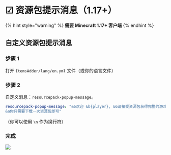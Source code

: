 # ☑ 资源包提示消息（1.17+）

{% hint style="warning" %}
**需要 Minecraft 1.17+ 客户端**
{% endhint %}

## 自定义资源包提示消息

### 步骤 1

打开 `ItemsAdder/lang/en.yml` 文件（或你的语言文件）

### 步骤 2

自定义消息：`resourcepack-popup-message`。

```yaml
resourcepack-popup-message: "&6欢迎 &b{player}, &6请接受资源包获得完整的游戏体验\n
&a你只需要下载一次资源包即可"
```

（你可以使用 `\n` 作为换行符）

### 完成

![](../.gitbook/assets/image\_\(127\).png)
